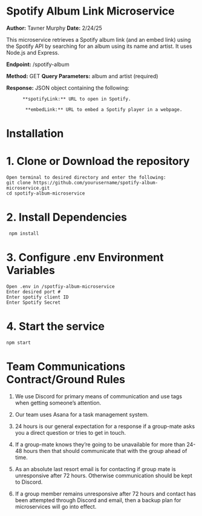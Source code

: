# Spotify Album Link Microservice
**Author:** Tavner Murphy
**Date:** 2/24/25

This microservice retrieves a Spotify album link (and an embed link) using the Spotify API by searching for an album using its name and artist. It uses Node.js and Express.
 
**Endpoint:** /spotify-album

**Method:** GET
**Query Parameters:** album and artist (required)

**Response:** JSON object containing the following:

          **spotifyLink:** URL to open in Spotify.
          
           **embedLink:** URL to embed a Spotify player in a webpage.

# Installation

# 1. Clone or Download the repository
    Open terminal to desired directory and enter the following:
    git clone https://github.com/yourusername/spotify-album-microservice.git
    cd spotify-album-microservice
 

# 2. Install Dependencies
     npm install

# 3. Configure .env Environment Variables
    Open .env in /spotfiy-album-microservice
    Enter desired port #
    Enter spotify client ID
    Enter Spotify Secret

# 4. Start the service
    npm start



# Team Communications Contract/Ground Rules
1) We use Discord for primary means of communication and use tags when getting someone’s attention.

2) Our team uses Asana for a task management system.

3) 24 hours is our general expectation for a response if a group-mate asks you a direct question or tries to get in touch.

4) If a group-mate knows they’re going to be unavailable for more than 24-48 hours then that should communicate that with the group ahead of time.

5) As an absolute last resort email is for contacting if group mate is unresponsive after 72 hours. Otherwise communication should be kept to Discord.

6) If a group member remains unresponsive after 72 hours and contact has been attempted through Discord and email, then a backup plan for microservices will go into effect.
